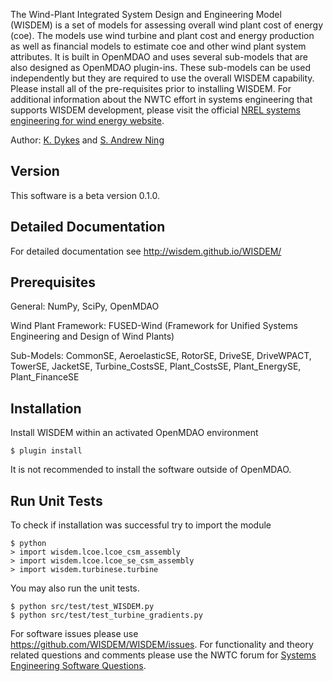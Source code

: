 The Wind-Plant Integrated System Design and Engineering Model (WISDEM) is a set of models for assessing overall wind plant cost of energy (coe).  The models use wind turbine and plant cost and energy production as well as financial models to estimate coe and other wind plant system attributes.  It is built in OpenMDAO and uses several sub-models that are also designed as OpenMDAO plugin-ins.  These sub-models can be used independently but they are required to use the overall WISDEM capability.  Please install all of the pre-requisites prior to installing WISDEM.  For additional information about the NWTC effort in systems engineering that supports WISDEM development, please visit the official [NREL systems engineering for wind energy website](http://www.nrel.gov/wind/systems_engineering/).

Author: [K. Dykes](mailto:katherine.dykes@nrel.gov) and [S. Andrew Ning](mailto:simeon.ning@nrel.gov)

## Version

This software is a beta version 0.1.0.

## Detailed Documentation

For detailed documentation see <http://wisdem.github.io/WISDEM/>

## Prerequisites

General: NumPy, SciPy, OpenMDAO

Wind Plant Framework: FUSED-Wind (Framework for Unified Systems Engineering and Design of Wind Plants)

Sub-Models: CommonSE, AeroelasticSE, RotorSE, DriveSE, DriveWPACT, TowerSE, JacketSE, Turbine_CostsSE, Plant_CostsSE, Plant_EnergySE, Plant_FinanceSE

## Installation

Install WISDEM within an activated OpenMDAO environment

	$ plugin install

It is not recommended to install the software outside of OpenMDAO.

## Run Unit Tests

To check if installation was successful try to import the module

	$ python
	> import wisdem.lcoe.lcoe_csm_assembly
	> import wisdem.lcoe.lcoe_se_csm_assembly
	> import wisdem.turbinese.turbine

You may also run the unit tests.

	$ python src/test/test_WISDEM.py
	$ python src/test/test_turbine_gradients.py

For software issues please use <https://github.com/WISDEM/WISDEM/issues>.  For functionality and theory related questions and comments please use the NWTC forum for [Systems Engineering Software Questions](https://wind.nrel.gov/forum/wind/viewtopic.php?f=34&t=1002).